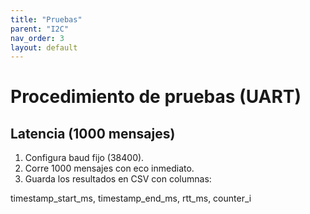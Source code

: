 ```yaml
---
title: "Pruebas"
parent: "I2C"
nav_order: 3
layout: default
---
```


# Procedimiento de pruebas (UART)

## Latencia (1000 mensajes)
1. Configura baud fijo (38400).  
2. Corre 1000 mensajes con eco inmediato.  
3. Guarda los resultados en CSV con columnas:

timestamp_start_ms, timestamp_end_ms, rtt_ms, counter_i
